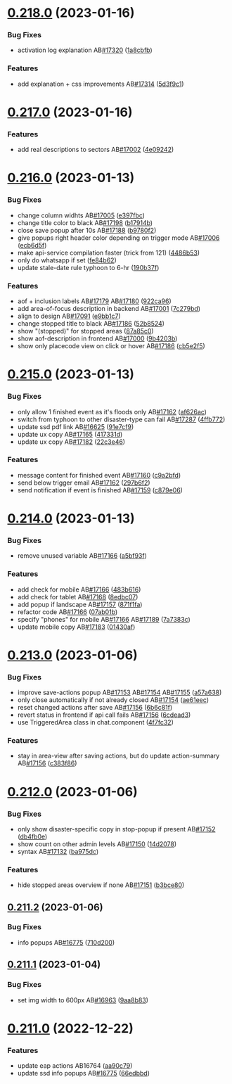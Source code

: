 # [0.218.0](https://github.com/rodekruis/IBF-system/compare/v0.217.0...v0.218.0) (2023-01-16)


### Bug Fixes

* activation log explanation AB[#17320](https://github.com/rodekruis/IBF-system/issues/17320) ([1a8cbfb](https://github.com/rodekruis/IBF-system/commit/1a8cbfb71fbf690c3cb0caec386aec6f889cb904))


### Features

* add explanation + css improvements AB[#17314](https://github.com/rodekruis/IBF-system/issues/17314) ([5d3f9c1](https://github.com/rodekruis/IBF-system/commit/5d3f9c1aa9893a09d8cb9538a83bf9323ec016d3))



# [0.217.0](https://github.com/rodekruis/IBF-system/compare/v0.216.0...v0.217.0) (2023-01-16)


### Features

* add real descriptions to sectors AB[#17002](https://github.com/rodekruis/IBF-system/issues/17002) ([4e09242](https://github.com/rodekruis/IBF-system/commit/4e09242083840db7d18b0481b8145e69c60cd8f5))



# [0.216.0](https://github.com/rodekruis/IBF-system/compare/v0.215.0...v0.216.0) (2023-01-13)


### Bug Fixes

* change column widhts AB[#17005](https://github.com/rodekruis/IBF-system/issues/17005) ([e397fbc](https://github.com/rodekruis/IBF-system/commit/e397fbc42c084ca1d667efc1a0a555f11ee4942d))
* change title color to black AB[#17198](https://github.com/rodekruis/IBF-system/issues/17198) ([b17914b](https://github.com/rodekruis/IBF-system/commit/b17914b668905b0b45b583800ce14ae3ab1f7915))
* close save popup after 10s AB[#17188](https://github.com/rodekruis/IBF-system/issues/17188) ([b9780f2](https://github.com/rodekruis/IBF-system/commit/b9780f206919e301a842ef2d40bf1fbd970a94e7))
* give popups right header color depending on trigger mode AB[#17006](https://github.com/rodekruis/IBF-system/issues/17006) ([ecb6d5f](https://github.com/rodekruis/IBF-system/commit/ecb6d5f9c18b4997c356e6eba4a1c49eb46105a2))
* make api-service compilation faster (trick from 121) ([4486b53](https://github.com/rodekruis/IBF-system/commit/4486b53d72c2ae8d6d699b87523687f517abce9b))
* only do whatsapp if set ([fe84b62](https://github.com/rodekruis/IBF-system/commit/fe84b622c931040263459643ec0ffffc7c6c6391))
* update stale-date rule typhoon to 6-hr ([190b37f](https://github.com/rodekruis/IBF-system/commit/190b37f430586cd8a6f5970124ec26b7c5e9e679))


### Features

*  aof + inclusion labels AB[#17179](https://github.com/rodekruis/IBF-system/issues/17179) AB[#17180](https://github.com/rodekruis/IBF-system/issues/17180) ([922ca96](https://github.com/rodekruis/IBF-system/commit/922ca961e25c679e503a406def531dabb09f4e2e))
* add area-of-focus description in backend AB[#17001](https://github.com/rodekruis/IBF-system/issues/17001) ([7c279bd](https://github.com/rodekruis/IBF-system/commit/7c279bd40977dc6f03013cac8fdf97eba9bb26fb))
* align to design AB[#17091](https://github.com/rodekruis/IBF-system/issues/17091) ([e9bb1c7](https://github.com/rodekruis/IBF-system/commit/e9bb1c7ff0151d1bc88649bfd343a72abb13155c))
* change stopped title to black AB[#17186](https://github.com/rodekruis/IBF-system/issues/17186) ([52b8524](https://github.com/rodekruis/IBF-system/commit/52b8524a241064ea00a030d382e1a9c3372d34e7))
* show "(stopped)" for stopped areas ([87a85c0](https://github.com/rodekruis/IBF-system/commit/87a85c0f027cac94b490e62b6ac49198f6df665d))
* show aof-description in frontend AB[#17000](https://github.com/rodekruis/IBF-system/issues/17000) ([9b4203b](https://github.com/rodekruis/IBF-system/commit/9b4203b9728754121cdf3e3feafc1c842de77c8f))
* show only placecode view on click or hover AB[#17186](https://github.com/rodekruis/IBF-system/issues/17186) ([cb5e2f5](https://github.com/rodekruis/IBF-system/commit/cb5e2f5aadde779165a2a70ef9950f7e62a6ca77))



# [0.215.0](https://github.com/rodekruis/IBF-system/compare/v0.214.0...v0.215.0) (2023-01-13)


### Bug Fixes

* only allow 1 finished event as it's floods only AB[#17162](https://github.com/rodekruis/IBF-system/issues/17162) ([af626ac](https://github.com/rodekruis/IBF-system/commit/af626aca38716b0ce1edcff669be87391e9929a2))
* switch from typhoon to other disaster-type can fail AB[#17287](https://github.com/rodekruis/IBF-system/issues/17287) ([4ffb772](https://github.com/rodekruis/IBF-system/commit/4ffb77294fd1e5399106ffbe8212bb6a424ec810))
* update ssd pdf link AB[#16625](https://github.com/rodekruis/IBF-system/issues/16625) ([91e7cf9](https://github.com/rodekruis/IBF-system/commit/91e7cf92a364a2eda4fc421a3d938e71b0dd30ad))
* update ux copy AB[#17165](https://github.com/rodekruis/IBF-system/issues/17165) ([417331d](https://github.com/rodekruis/IBF-system/commit/417331d1891ce7dd8b2c6f1c2235f83a6e56dd3a))
* update ux copy AB[#17182](https://github.com/rodekruis/IBF-system/issues/17182) ([22c3e46](https://github.com/rodekruis/IBF-system/commit/22c3e468ab8ad473fb962e179ed1262ff67fbfae))


### Features

* message content for finished event AB[#17160](https://github.com/rodekruis/IBF-system/issues/17160) ([c9a2bfd](https://github.com/rodekruis/IBF-system/commit/c9a2bfdc8b54e5b58f2d0731ef14ae8595c8cf21))
* send below trigger email AB[#17162](https://github.com/rodekruis/IBF-system/issues/17162) ([297b6f2](https://github.com/rodekruis/IBF-system/commit/297b6f23b81b7c16fed627249bfb07a4dd0131b0))
* send notification if event is finished AB[#17159](https://github.com/rodekruis/IBF-system/issues/17159) ([c879e06](https://github.com/rodekruis/IBF-system/commit/c879e0673e78859f5eab05510c0ab6940eb5de38))



# [0.214.0](https://github.com/rodekruis/IBF-system/compare/v0.213.0...v0.214.0) (2023-01-13)


### Bug Fixes

* remove unused variable AB[#17166](https://github.com/rodekruis/IBF-system/issues/17166) ([a5bf93f](https://github.com/rodekruis/IBF-system/commit/a5bf93f7ab52b92dc7af9e2de5093259d05c2447))


### Features

* add check for mobile AB[#17166](https://github.com/rodekruis/IBF-system/issues/17166) ([483b616](https://github.com/rodekruis/IBF-system/commit/483b61639b451e5c1f23498f4cd0f5d1fdc79067))
* add check for tablet AB[#17168](https://github.com/rodekruis/IBF-system/issues/17168) ([8edbc07](https://github.com/rodekruis/IBF-system/commit/8edbc0772598da14c88ca85c82a0e0e83c19df37))
* add popup if landscape AB[#17157](https://github.com/rodekruis/IBF-system/issues/17157) ([871f1fa](https://github.com/rodekruis/IBF-system/commit/871f1facce586b32ced66710c910d111fc693ff0))
* refactor code AB[#17166](https://github.com/rodekruis/IBF-system/issues/17166) ([07ab01b](https://github.com/rodekruis/IBF-system/commit/07ab01b8eafff350755946bbc3d2b590e4ee6865))
* specify "phones" for mobile AB[#17166](https://github.com/rodekruis/IBF-system/issues/17166) AB[#17189](https://github.com/rodekruis/IBF-system/issues/17189) ([7a7383c](https://github.com/rodekruis/IBF-system/commit/7a7383cd8c28618e1e6b14b3632e9086b188abd6))
* update mobile copy AB[#17183](https://github.com/rodekruis/IBF-system/issues/17183) ([01430af](https://github.com/rodekruis/IBF-system/commit/01430af2c40d9f7e8691f331f8174901d8706947))



# [0.213.0](https://github.com/rodekruis/IBF-system/compare/v0.212.0...v0.213.0) (2023-01-06)


### Bug Fixes

* improve save-actions popup AB[#17153](https://github.com/rodekruis/IBF-system/issues/17153) AB[#17154](https://github.com/rodekruis/IBF-system/issues/17154) AB[#17155](https://github.com/rodekruis/IBF-system/issues/17155) ([a57a638](https://github.com/rodekruis/IBF-system/commit/a57a6385022cbd03c3ddd5cf14d816a5d330e435))
* only close automatically if not already closed AB[#17154](https://github.com/rodekruis/IBF-system/issues/17154) ([ae61eec](https://github.com/rodekruis/IBF-system/commit/ae61eeceb19cbf3eec142846e8c35b3bccb5165e))
* reset changed actions after save AB[#17156](https://github.com/rodekruis/IBF-system/issues/17156) ([6b6c81f](https://github.com/rodekruis/IBF-system/commit/6b6c81f152b252610d2e6ad7872a468fbce706e9))
* revert status in frontend if api call fails AB[#17156](https://github.com/rodekruis/IBF-system/issues/17156) ([6cdead3](https://github.com/rodekruis/IBF-system/commit/6cdead3e33066291b7fe346605a7a242562753cf))
* use TriggeredArea class in chat.component ([4f7fc32](https://github.com/rodekruis/IBF-system/commit/4f7fc320971cc7d57c53741f8d25e337dd2cd4d4))


### Features

* stay in area-view after saving actions, but do update action-summary AB[#17156](https://github.com/rodekruis/IBF-system/issues/17156) ([c383f86](https://github.com/rodekruis/IBF-system/commit/c383f86a2704b0475ace91d835351cd87194d812))



# [0.212.0](https://github.com/rodekruis/IBF-system/compare/v0.211.2...v0.212.0) (2023-01-06)


### Bug Fixes

* only show disaster-specific copy in stop-popup if present AB[#17152](https://github.com/rodekruis/IBF-system/issues/17152) ([db4fb0e](https://github.com/rodekruis/IBF-system/commit/db4fb0e6ef644e6fd26fb5d7f1d464be329cb104))
* show count on other admin levels AB[#17150](https://github.com/rodekruis/IBF-system/issues/17150) ([14d2078](https://github.com/rodekruis/IBF-system/commit/14d207824edf7575d6438255df4c16fe52189d21))
* syntax AB[#17132](https://github.com/rodekruis/IBF-system/issues/17132) ([ba975dc](https://github.com/rodekruis/IBF-system/commit/ba975dc85c6125cb91a7473f5c4ba557b84d74ad))


### Features

* hide stopped areas overview if none AB[#17151](https://github.com/rodekruis/IBF-system/issues/17151) ([b3bce80](https://github.com/rodekruis/IBF-system/commit/b3bce80c7916c05740700b5933046f26492d8885))



## [0.211.2](https://github.com/rodekruis/IBF-system/compare/v0.211.1...v0.211.2) (2023-01-06)


### Bug Fixes

* info popups AB[#16775](https://github.com/rodekruis/IBF-system/issues/16775) ([710d200](https://github.com/rodekruis/IBF-system/commit/710d2000f46f739e5cd294e9e9c7cc8caf2016b2))



## [0.211.1](https://github.com/rodekruis/IBF-system/compare/v0.211.0...v0.211.1) (2023-01-04)


### Bug Fixes

* set img width to 600px AB[#16963](https://github.com/rodekruis/IBF-system/issues/16963) ([9aa8b83](https://github.com/rodekruis/IBF-system/commit/9aa8b83fea62133f0878606ed756994bb54b14ca))



# [0.211.0](https://github.com/rodekruis/IBF-system/compare/v0.210.1...v0.211.0) (2022-12-22)


### Features

* update eap actions AB16764 ([aa90c79](https://github.com/rodekruis/IBF-system/commit/aa90c79944d37b012562b540b14b8ff5e1e02e76))
* update ssd info popups AB[#16775](https://github.com/rodekruis/IBF-system/issues/16775) ([66edbbd](https://github.com/rodekruis/IBF-system/commit/66edbbd6675042a511cf3ed16f1863e8e8ac104e))



